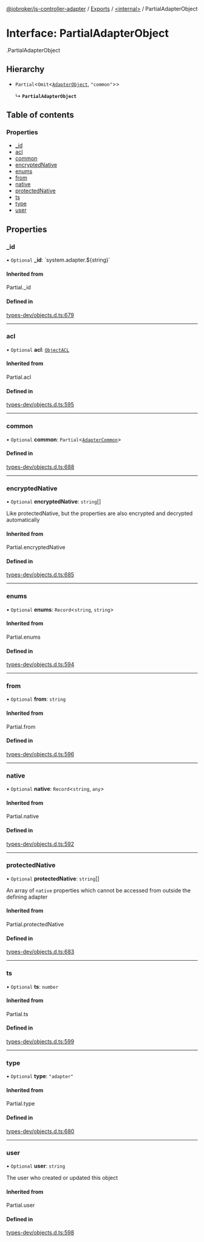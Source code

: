 [@iobroker/js-controller-adapter](../README.md) / [Exports](../modules.md) / [<internal\>](../modules/internal_.md) / PartialAdapterObject

# Interface: PartialAdapterObject

[<internal>](../modules/internal_.md).PartialAdapterObject

## Hierarchy

- `Partial`<`Omit`<[`AdapterObject`](internal_.AdapterObject.md), ``"common"``\>\>

  ↳ **`PartialAdapterObject`**

## Table of contents

### Properties

- [\_id](internal_.PartialAdapterObject.md#_id)
- [acl](internal_.PartialAdapterObject.md#acl)
- [common](internal_.PartialAdapterObject.md#common)
- [encryptedNative](internal_.PartialAdapterObject.md#encryptednative)
- [enums](internal_.PartialAdapterObject.md#enums)
- [from](internal_.PartialAdapterObject.md#from)
- [native](internal_.PartialAdapterObject.md#native)
- [protectedNative](internal_.PartialAdapterObject.md#protectednative)
- [ts](internal_.PartialAdapterObject.md#ts)
- [type](internal_.PartialAdapterObject.md#type)
- [user](internal_.PartialAdapterObject.md#user)

## Properties

### \_id

• `Optional` **\_id**: \`system.adapter.${string}\`

#### Inherited from

Partial.\_id

#### Defined in

[types-dev/objects.d.ts:679](https://github.com/ioBroker/ioBroker.js-controller/blob/31131c11/packages/types-dev/objects.d.ts#L679)

___

### acl

• `Optional` **acl**: [`ObjectACL`](internal_.ObjectACL.md)

#### Inherited from

Partial.acl

#### Defined in

[types-dev/objects.d.ts:595](https://github.com/ioBroker/ioBroker.js-controller/blob/31131c11/packages/types-dev/objects.d.ts#L595)

___

### common

• `Optional` **common**: `Partial`<[`AdapterCommon`](internal_.AdapterCommon.md)\>

#### Defined in

[types-dev/objects.d.ts:688](https://github.com/ioBroker/ioBroker.js-controller/blob/31131c11/packages/types-dev/objects.d.ts#L688)

___

### encryptedNative

• `Optional` **encryptedNative**: `string`[]

Like protectedNative, but the properties are also encrypted and decrypted automatically

#### Inherited from

Partial.encryptedNative

#### Defined in

[types-dev/objects.d.ts:685](https://github.com/ioBroker/ioBroker.js-controller/blob/31131c11/packages/types-dev/objects.d.ts#L685)

___

### enums

• `Optional` **enums**: `Record`<`string`, `string`\>

#### Inherited from

Partial.enums

#### Defined in

[types-dev/objects.d.ts:594](https://github.com/ioBroker/ioBroker.js-controller/blob/31131c11/packages/types-dev/objects.d.ts#L594)

___

### from

• `Optional` **from**: `string`

#### Inherited from

Partial.from

#### Defined in

[types-dev/objects.d.ts:596](https://github.com/ioBroker/ioBroker.js-controller/blob/31131c11/packages/types-dev/objects.d.ts#L596)

___

### native

• `Optional` **native**: `Record`<`string`, `any`\>

#### Inherited from

Partial.native

#### Defined in

[types-dev/objects.d.ts:592](https://github.com/ioBroker/ioBroker.js-controller/blob/31131c11/packages/types-dev/objects.d.ts#L592)

___

### protectedNative

• `Optional` **protectedNative**: `string`[]

An array of `native` properties which cannot be accessed from outside the defining adapter

#### Inherited from

Partial.protectedNative

#### Defined in

[types-dev/objects.d.ts:683](https://github.com/ioBroker/ioBroker.js-controller/blob/31131c11/packages/types-dev/objects.d.ts#L683)

___

### ts

• `Optional` **ts**: `number`

#### Inherited from

Partial.ts

#### Defined in

[types-dev/objects.d.ts:599](https://github.com/ioBroker/ioBroker.js-controller/blob/31131c11/packages/types-dev/objects.d.ts#L599)

___

### type

• `Optional` **type**: ``"adapter"``

#### Inherited from

Partial.type

#### Defined in

[types-dev/objects.d.ts:680](https://github.com/ioBroker/ioBroker.js-controller/blob/31131c11/packages/types-dev/objects.d.ts#L680)

___

### user

• `Optional` **user**: `string`

The user who created or updated this object

#### Inherited from

Partial.user

#### Defined in

[types-dev/objects.d.ts:598](https://github.com/ioBroker/ioBroker.js-controller/blob/31131c11/packages/types-dev/objects.d.ts#L598)
